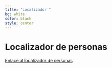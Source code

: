 ```yaml
---
title: "Localizador "
bg: white
color: black
style: center
---
```


# Localizador de personas

[Enlace al localizador de personas](https://google.org/personfinder/2017-puebla-mexico-earthquake)

